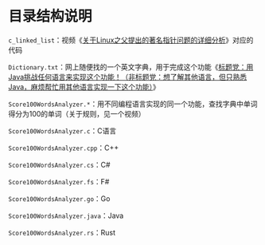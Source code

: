 # 目录结构说明

`c_linked_list`：视频《[关于Linux之父提出的著名指针问题的详细分析](https://www.bilibili.com/video/BV1H94y1j7L7)》对应的代码

`Dictionary.txt`：网上随便找的一个英文字典，用于完成这个功能《[标题党：用Java挑战任何语言来实现这个功能！（非标题党：想了解其他语言，但只熟悉Java，麻烦帮忙用其他语言实现一下这个功能）](https://www.bilibili.com/video/BV1Vu4y1s7Le)》

`Score100WordsAnalyzer.*`：用不同编程语言实现的同一个功能，查找字典中单词得分为100的单词（关于规则，见一个视频）

`Score100WordsAnalyzer.c`：C语言

`Score100WordsAnalyzer.cpp`：C++

`Score100WordsAnalyzer.cs`：C#

`Score100WordsAnalyzer.fs`：F#

`Score100WordsAnalyzer.go`：Go

`Score100WordsAnalyzer.java`：Java

`Score100WordsAnalyzer.rs`：Rust

